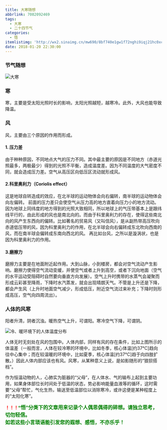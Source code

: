 ```yaml
---
title: 大寒随想
abbrlink: 7082092469
tags:
  - 大寒
  - 二十四节气
categories:
  - 悟
itemlistimg: 'http://wx2.sinaimg.cn/mw690/8bf740e1gw1f72nghi9iqj21hc0xcwru.jpg'
date: 2018-01-20 22:30:00
---
```

### 节气随想

![大寒](http://wx2.sinaimg.cn/mw690/8bf740e1gw1f72nghi9iqj21hc0xcwru.jpg)

### 寒

寒，主要是受太阳光照时长的影响，太阳光照越短，越寒冷。此外，大风也能导致降温。

### 风

风，主要由三个原因的作用而形成。
#### 1. 压力差
由于种种原因，不同地点大气的压力不同。其中最主要的原因是不同地方（赤道光照最多，两极最少）得到的光照不平衡，造成温度差。因为不同温度的大气密度不同，就会造成压力差。空气从高压区向低压区流动就形成风。

#### 2.科里奥利力（Coriolis effect）
这是地球自转造成的效应，在北半球的运动物体会向右偏转，南半球的运动物体会向左偏转。
前面的压力差只会使空气从压力高的地方直着向压力小的地方流动。因为地球上同纬度的地方得到的光照大致相同，所以地球上的气压带基本上是跟纬线平行的，由此形成的风也是南北向的。而由于科里奥利力的存在，使得这些南北向的风产生东西向的偏转。比如著名的贸易风（又叫信风），是从副热带高压吹向赤道低压带的风，因为科里奥利力的作用，在北半球会向右偏转成东北吹向西南的风，而在南半球会偏转成东南向西北的风。
再比如台风，之所以是漩涡状，也是因为科里奥利力的作用。

#### 3.磨擦力
磨擦力主要是在地面附近起作用。大到山脉，小到楼房，都会对空气流动产生影响。磨擦力使得空气流动变缓，并使空气或者上升到高空，或者下沉向地面（空气的水平运动受阻碍时自然要向垂直方向发展）。空气上升时携带的水蒸气会凝聚而形成云彩甚至降雨，下降时水汽蒸发，就会出现晴朗天气。不管是上升还是下降，都会产生风（上升时地面空气减少，形成低压，附近空气流过来补充；下降时则形成高压，空气向四周流出）。

### 人体的风寒
阳者升清，阴者沉浊。暖热空气上升，可谓阳。寒冷空气下降，可谓阴。

![冷、暖环境下的人体温度分布](http://wx1.sinaimg.cn/large/8bf740e1gy1fnnfc4gxxtj20eg0bmgm4.jpg)

人体无时无刻处在风的包围中。人体内部，同样有风的存在条件，比如上图所示的体温差（一般而言，人体在较冷寒的环境中，比如冬季，核心体温[约37°C]趋向往中心集中；而在较温暖的环境中，比如夏季，核心体温[约37°C]趋于向四肢扩散。）因此人体内部应该也有风。风寒，从某种意义上说，是如影随形的“狼狈搭档”。

作为恒温动物的人，心肺实为脏器的“父母”，在人体水、气的输布上起到主要功用，如果身体部位长时间处于低温的状态，势必影响能量血液等的循环，这时需要“父母”帮忙，气化生热，输送至低温部位以消除寒冷，或许这便是某种程度上的“太阳化寒”。



**<font color=red>！！！</font><font color=green face=微软雅黑 size=3>“悟”分类下的文章用来记录个人偶思偶得的碎想。请独立思考，切勿轻信。  
如若这些小言琐语能引发您的遐想、感悟，不亦乐乎！</font>**